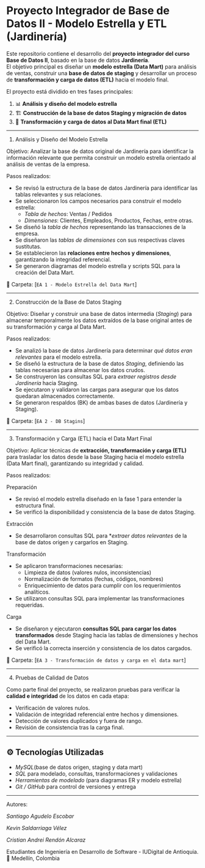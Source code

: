 # Proyecto Integrador de Base de Datos II - Modelo Estrella y ETL (Jardinería)

Este repositorio contiene el desarrollo del **proyecto integrador del curso Base de Datos II**, basado en la base de datos **Jardinería**.  
El objetivo principal es diseñar un **modelo estrella (Data Mart)** para análisis de ventas, construir una **base de datos de staging** y desarrollar un proceso de **transformación y carga de datos (ETL)** hacia el modelo final.

El proyecto está dividido en tres fases principales:

1. 📊 **Análisis y diseño del modelo estrella**  
2. 🏗 **Construcción de la base de datos Staging y migración de datos**  
3. 🔄 **Transformación y carga de datos al Data Mart final (ETL)**

---

1. Análisis y Diseño del Modelo Estrella

Objetivo:
Analizar la base de datos original de Jardinería para identificar la información relevante que permita construir un modelo estrella orientado al análisis de ventas de la empresa.

Pasos realizados:
- Se revisó la estructura de la base de datos Jardinería para identificar las tablas relevantes y sus relaciones.
- Se seleccionaron los campos necesarios para construir el modelo estrella:  
  - *Tabla de hechos*: Ventas / Pedidos  
  - *Dimensiones*: Clientes, Empleados, Productos, Fechas, entre otras.
- Se diseñó la *tabla de hechos* representando las transacciones de la empresa.
- Se diseñaron las *tablas de dimensiones* con sus respectivas claves sustitutas.
- Se establecieron las **relaciones entre hechos y dimensiones**, garantizando la integridad referencial.
- Se generaron diagramas del modelo estrella y scripts SQL para la creación del Data Mart.

📂 Carpeta: [`EA 1 - Modelo Estrella del Data Mart`]

---

2. Construcción de la Base de Datos Staging

Objetivo:
Diseñar y construir una base de datos intermedia (*Staging*) para almacenar temporalmente los datos extraídos de la base original antes de su transformación y carga al Data Mart.

Pasos realizados:
- Se analizó la base de datos Jardinería para determinar *qué datos eran relevantes* para el modelo estrella.
- Se diseñó la estructura de la base de datos *Staging*, definiendo las tablas necesarias para almacenar los datos crudos.
- Se construyeron las consultas SQL para *extraer registros desde Jardinería* hacia Staging.
- Se ejecutaron y validaron las cargas para asegurar que los datos quedaran almacenados correctamente.
- Se generaron respaldos (BK) de ambas bases de datos (Jardinería y Staging).

📂 Carpeta: [`EA 2 - DB Stagins`]

---

3. Transformación y Carga (ETL) hacia el Data Mart Final

Objetivo:
Aplicar técnicas de **extracción, transformación y carga (ETL)** para trasladar los datos desde la base Staging hacia el modelo estrella (Data Mart final), garantizando su integridad y calidad.

Pasos realizados:

Preparación
- Se revisó el modelo estrella diseñado en la fase 1 para entender la estructura final.
- Se verificó la disponibilidad y consistencia de la base de datos Staging.

Extracción
- Se desarrollaron consultas SQL para **extraer datos relevantes* de la base de datos origen y cargarlos en Staging.

Transformación
- Se aplicaron transformaciones necesarias:  
  - Limpieza de datos (valores nulos, inconsistencias)  
  - Normalización de formatos (fechas, códigos, nombres)  
  - Enriquecimiento de datos para cumplir con los requerimientos analíticos.  
- Se utilizaron consultas SQL para implementar las transformaciones requeridas.

Carga
- Se diseñaron y ejecutaron **consultas SQL para cargar los datos transformados** desde Staging hacia las tablas de dimensiones y hechos del Data Mart.
- Se verificó la correcta inserción y consistencia de los datos cargados.

📂 Carpeta: [`EA 3 - Transformación de datos y carga en el data mart`]

---

4. Pruebas de Calidad de Datos

Como parte final del proyecto, se realizaron pruebas para verificar la **calidad e integridad** de los datos en cada etapa:

- Verificación de valores nulos.  
- Validación de integridad referencial entre hechos y dimensiones.  
- Detección de valores duplicados y fuera de rango.  
- Revisión de consistencia tras la carga final.

---

## ⚙️ Tecnologías Utilizadas

- *MySQL*(base de datos origen, staging y data mart)  
- *SQL* para modelado, consultas, transformaciones y validaciones  
- *Herramientas de modelado* (para diagramas ER y modelo estrella)  
- *Git / GitHub* para control de versiones y entrega

---

Autores:

*Santiago Agudelo Escobar* 

*Kevin Saldarriaga Vélez*

*Cristian Andrei Rendón Alcaraz*
  
Estudiantes de Ingeniería en Desarrollo de Software  -  IUDigital de Antioquia.
📍 Medellín, Colombia
